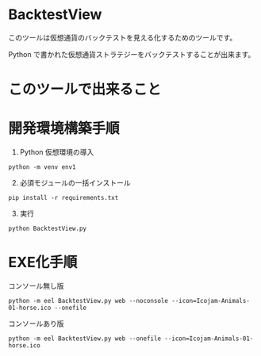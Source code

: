 # BacktestView
このツールは仮想通貨のバックテストを見える化するためのツールです。

Python で書かれた仮想通貨ストラテジーをバックテストすることが出来ます。

# このツールで出来ること

# 開発環境構築手順
1. Python 仮想環境の導入
```
python -m venv env1
```

2. 必須モジュールの一括インストール
```
pip install -r requirements.txt
```

3. 実行
```
python BacktestView.py
```


# EXE化手順
コンソール無し版
```
python -m eel BacktestView.py web --noconsole --icon=Icojam-Animals-01-horse.ico --onefile
```

コンソールあり版
```
python -m eel BacktestView.py web --onefile --icon=Icojam-Animals-01-horse.ico
```
